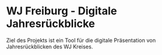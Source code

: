 # WJ Freiburg - Digitale Jahresrückblicke

Ziel des Projekts ist ein Tool für die digitale Präsentation von Jahresrückblicken des WJ Kreises.
